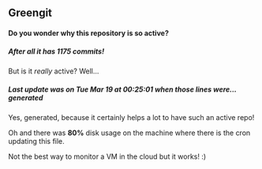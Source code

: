 ## Greengit

#### Do you wonder why this repository is so active?

##### After all it has 1175 commits!

But is it *really* active? Well...

##### Last update was on Tue Mar 19 at 00:25:01 when those lines were... generated

Yes, generated, because it certainly helps a lot to have such an active repo!

Oh and there was **80%** disk usage on the machine
where there is the cron updating this file.

Not the best way to monitor a VM in the cloud but it works! :)
